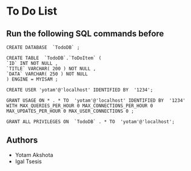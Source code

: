 # To Do List

## Run the following SQL commands before

```
CREATE DATABASE  `TodoDB` ;

CREATE TABLE  `TodoDB`.`ToDoItem` (
`ID` INT NOT NULL ,
`TITLE` VARCHAR( 200 ) NOT NULL ,
`DATA` VARCHAR( 250 ) NOT NULL
) ENGINE = MYISAM ;

CREATE USER 'yotam'@'localhost' IDENTIFIED BY  '1234';

GRANT USAGE ON * . * TO  'yotam'@'localhost' IDENTIFIED BY  '1234' WITH MAX_QUERIES_PER_HOUR 0 MAX_CONNECTIONS_PER_HOUR 0 MAX_UPDATES_PER_HOUR 0 MAX_USER_CONNECTIONS 0 ;

GRANT ALL PRIVILEGES ON  `TodoDB` . * TO  'yotam'@'localhost';
```

## Authors

* Yotam Akshota
* Igal Tsesis
